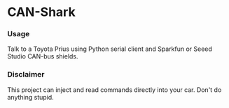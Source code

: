 # CAN-Shark

### Usage
Talk to a Toyota Prius using Python serial client and Sparkfun or Seeed Studio CAN-bus shields. 

### Disclaimer
This project can inject and read commands directly into your car. Don't do anything stupid. 
